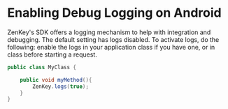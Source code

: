 # Enabling Debug Logging on Android

ZenKey's SDK offers a logging mechanism to help with integration and debugging.
The default setting has logs disabled. To activate logs, do the following: enable the logs in your application class if you have one, or in class before starting a request.

```java
public class MyClass {

    public void myMethod(){
        ZenKey.logs(true); 
    }
}
```